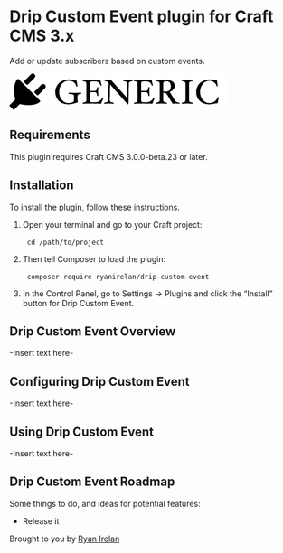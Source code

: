 # Drip Custom Event plugin for Craft CMS 3.x

Add or update subscribers based on custom events.

![Screenshot](resources/img/plugin-logo.png)

## Requirements

This plugin requires Craft CMS 3.0.0-beta.23 or later.

## Installation

To install the plugin, follow these instructions.

1. Open your terminal and go to your Craft project:

        cd /path/to/project

2. Then tell Composer to load the plugin:

        composer require ryanirelan/drip-custom-event

3. In the Control Panel, go to Settings → Plugins and click the “Install” button for Drip Custom Event.

## Drip Custom Event Overview

-Insert text here-

## Configuring Drip Custom Event

-Insert text here-

## Using Drip Custom Event

-Insert text here-

## Drip Custom Event Roadmap

Some things to do, and ideas for potential features:

* Release it

Brought to you by [Ryan Irelan](https://craftquest.io)
